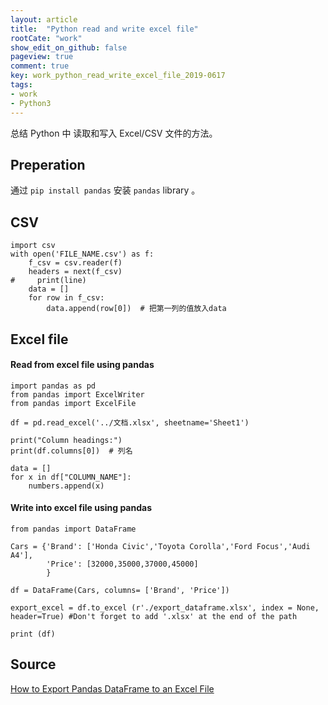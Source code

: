 ```yaml
---
layout: article
title:  "Python read and write excel file"
rootCate: "work"
show_edit_on_github: false
pageview: true
comment: true
key: work_python_read_write_excel_file_2019-0617
tags:
- work
- Python3
---
```


总结 Python 中 读取和写入 Excel/CSV 文件的方法。

<!---more--->

## Preperation
通过 `pip install pandas` 安装 `pandas` library 。

## CSV
```
import csv
with open('FILE_NAME.csv') as f:
    f_csv = csv.reader(f)
    headers = next(f_csv)
#     print(line)
    data = []
    for row in f_csv:
        data.append(row[0])  # 把第一列的值放入data
```

## Excel file
#### Read from excel file using pandas

```
import pandas as pd
from pandas import ExcelWriter
from pandas import ExcelFile

df = pd.read_excel('../文档.xlsx', sheetname='Sheet1')

print("Column headings:")
print(df.columns[0])  # 列名

data = []
for x in df["COLUMN_NAME"]:
    numbers.append(x)
```

#### Write into excel file using pandas
```
from pandas import DataFrame

Cars = {'Brand': ['Honda Civic','Toyota Corolla','Ford Focus','Audi A4'],
        'Price': [32000,35000,37000,45000]
        }

df = DataFrame(Cars, columns= ['Brand', 'Price'])

export_excel = df.to_excel (r'./export_dataframe.xlsx', index = None, header=True) #Don't forget to add '.xlsx' at the end of the path

print (df)
```

## Source
[How to Export Pandas DataFrame to an Excel File](https://datatofish.com/export-dataframe-to-excel/)